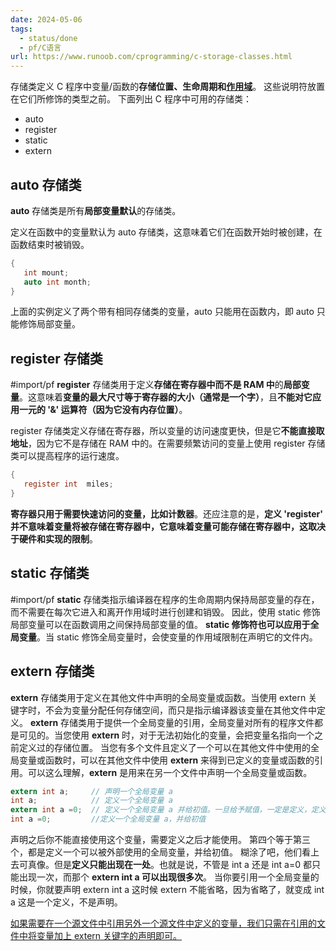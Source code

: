 ```yaml
---
date: 2024-05-06
tags:
  - status/done
  - pf/C语言
url: https://www.runoob.com/cprogramming/c-storage-classes.html
---
```

存储类定义 C 程序中变量/函数的**存储位置、生命周期和[作用域](作用域.md)**。
这些说明符放置在它们所修饰的类型之前。
下面列出 C 程序中可用的存储类：
- auto
- register
- static
- extern

## auto 存储类

**auto** 存储类是所有**局部变量默认**的存储类。

定义在函数中的变量默认为 auto 存储类，这意味着它们在函数开始时被创建，在函数结束时被销毁。

```c
{
   int mount;
   auto int month;
}
```

上面的实例定义了两个带有相同存储类的变量，auto 只能用在函数内，即 auto 只能修饰局部变量。

## register 存储类 

#import/pf 
**register** 存储类用于定义**存储在寄存器中而不是 RAM 中**的**局部变量**。这意味着**变量的最大尺寸等于寄存器的大小（通常是一个字）**，且**不能对它应用一元的 '&' 运算符（因为它没有内存位置）**。

register 存储类定义存储在寄存器，所以变量的访问速度更快，但是它**不能直接取地址**，因为它不是存储在 RAM 中的。在需要频繁访问的变量上使用 register 存储类可以提高程序的运行速度。

```c
{
   register int  miles;
}
```

**寄存器只用于需要快速访问的变量，比如计数器**。还应注意的是，**定义 'register' 并不意味着变量将被存储在寄存器中，它意味着变量可能存储在寄存器中，这取决于硬件和实现的限制**。

## static 存储类 

#import/pf
**static** 存储类指示编译器在程序的生命周期内保持局部变量的存在，而不需要在每次它进入和离开作用域时进行创建和销毁。
因此，使用 static 修饰局部变量可以在函数调用之间保持局部变量的值。
**static 修饰符也可以应用于全局变量**。当 static 修饰全局变量时，会使变量的作用域限制在声明它的文件内。

## extern 存储类

**extern** 存储类用于定义在其他文件中声明的全局变量或函数。当使用 extern 关键字时，不会为变量分配任何存储空间，而只是指示编译器该变量在其他文件中定义。
**extern** 存储类用于提供一个全局变量的引用，全局变量对所有的程序文件都是可见的。当您使用 **extern** 时，对于无法初始化的变量，会把变量名指向一个之前定义过的存储位置。
当您有多个文件且定义了一个可以在其他文件中使用的全局变量或函数时，可以在其他文件中使用 **extern** 来得到已定义的变量或函数的引用。可以这么理解，**extern** 是用来在另一个文件中声明一个全局变量或函数。

```c
extern int a;     // 声明一个全局变量 a
int a;            // 定义一个全局变量 a
extern int a =0;  // 定义一个全局变量 a 并给初值。一旦给予赋值，一定是定义，定义才会分配存储空间
int a =0;         //定义一个全局变量 a，并给初值
```

声明之后你不能直接使用这个变量，需要定义之后才能使用。
第四个等于第三个，都是定义一个可以被外部使用的全局变量，并给初值。
糊涂了吧，他们看上去可真像。但是**定义只能出现在一处**。也就是说，不管是 int a 还是 int a=0 都只能出现一次，而那个 **extern int a 可以出现很多次**。
当你要引用一个全局变量的时候，你就要声明 extern int a 这时候 extern 不能省略，因为省略了，就变成 int a 这是一个定义，不是声明。

[如果需要在一个源文件中引用另外一个源文件中定义的变量，我们只需在引用的文件中将变量加上 extern 关键字的声明即可。](https://www.runoob.com/cprogramming/c-variables.html#:~:text=%E5%A6%82%E6%9E%9C%E9%9C%80%E8%A6%81%E5%9C%A8%E4%B8%80%E4%B8%AA%E6%BA%90%E6%96%87%E4%BB%B6%E4%B8%AD%E5%BC%95%E7%94%A8%E5%8F%A6%E5%A4%96%E4%B8%80%E4%B8%AA%E6%BA%90%E6%96%87%E4%BB%B6%E4%B8%AD%E5%AE%9A%E4%B9%89%E7%9A%84%E5%8F%98%E9%87%8F%EF%BC%8C%E6%88%91%E4%BB%AC%E5%8F%AA%E9%9C%80%E5%9C%A8%E5%BC%95%E7%94%A8%E7%9A%84%E6%96%87%E4%BB%B6%E4%B8%AD%E5%B0%86%E5%8F%98%E9%87%8F%E5%8A%A0%E4%B8%8A%20extern%20%E5%85%B3%E9%94%AE%E5%AD%97%E7%9A%84%E5%A3%B0%E6%98%8E%E5%8D%B3%E5%8F%AF%E3%80%82)

